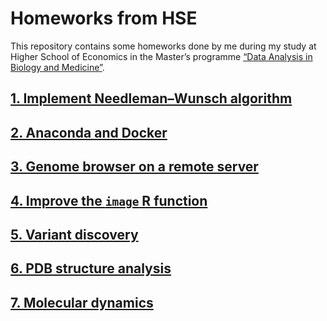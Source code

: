 # Homeworks from HSE

This repository contains some homeworks done by me during my study at Higher School of Economics in the Master’s programme [“Data Analysis in Biology and Medicine”](https://www.hse.ru/en/ma/adbm/).

## [1. Implement Needleman–Wunsch algorithm](1_needleman_wunsch)

## [2. Anaconda and Docker](2_anaconda_and_docker)

## [3. Genome browser on a remote server](3_genome_browser)

## [4. Improve the `image` R function](4_r_image_function)

## [5. Variant discovery](5_variant_discovery)

## [6. PDB structure analysis](6_pdb_structure_analysis)

## [7. Molecular dynamics](7_molecular_dynamics)
